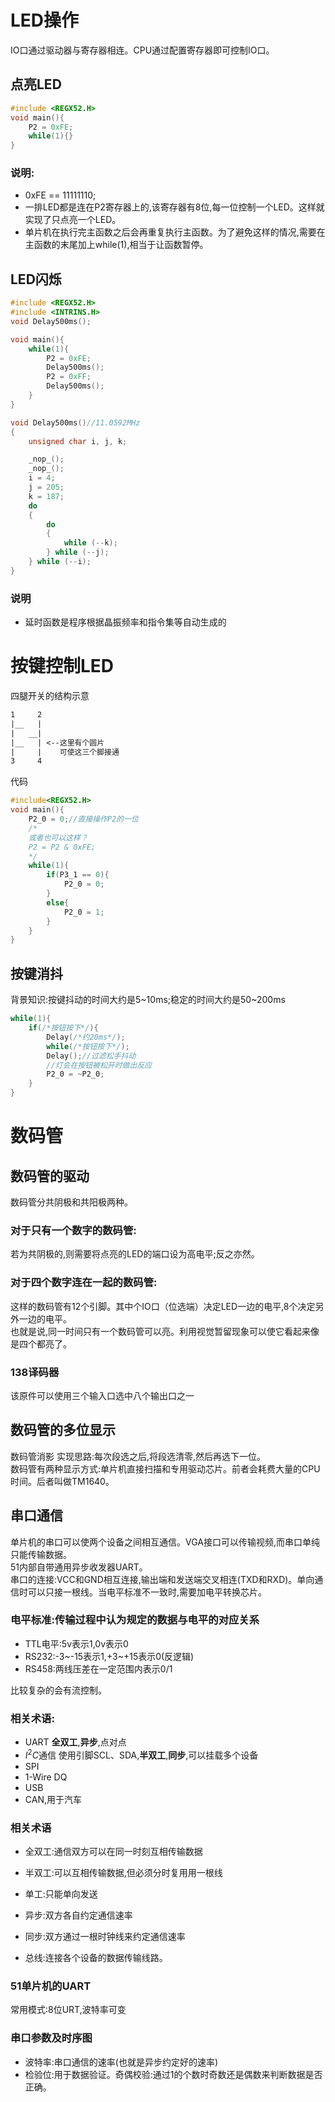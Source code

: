 # LED操作
IO口通过驱动器与寄存器相连。CPU通过配置寄存器即可控制IO口。

## 点亮LED
```C
#include <REGX52.H>
void main(){
    P2 = 0xFE;
    while(1){}
}
```
### 说明:
- 0xFE == 11111110;
- 一排LED都是连在P2寄存器上的,该寄存器有8位,每一位控制一个LED。这样就实现了只点亮一个LED。
- 单片机在执行完主函数之后会再重复执行主函数。为了避免这样的情况,需要在主函数的末尾加上while(1),相当于让函数暂停。

## LED闪烁
```C
#include <REGX52.H>
#include <INTRINS.H>
void Delay500ms();

void main(){
    while(1){
        P2 = 0xFE;
        Delay500ms();
        P2 = 0xFF;
        Delay500ms();    
    }
}

void Delay500ms()//11.0592MHz
{
	unsigned char i, j, k;

	_nop_();
	_nop_();
	i = 4;
	j = 205;
	k = 187;
	do
	{
		do
		{
			while (--k);
		} while (--j);
	} while (--i);
}
```
### 说明  
- 延时函数是程序根据晶振频率和指令集等自动生成的

# 按键控制LED  
四腿开关的结构示意
```txt
1     2
|__   |
|   __|
|__   | <--这里有个圆片
|     |    可使这三个脚接通
3     4
```
代码
```C
#include<REGX52.H>
void main(){
	P2_0 = 0;//直接操作P2的一位
	/*
	或者也可以这样？
	P2 = P2 & 0xFE;
	*/
	while(1){
		if(P3_1 == 0){
			P2_0 = 0;
		}
		else{
			P2_0 = 1;
		}
	}
}
```

## 按键消抖
背景知识:按键抖动的时间大约是5~10ms;稳定的时间大约是50~200ms
```C
while(1){
	if(/*按钮按下*/){
		Delay(/*约20ms*/);
		while(/*按钮按下*/);
		Delay();//过滤松手抖动
		//灯会在按钮被松开时做出反应
		P2_0 = ~P2_0;
	}
}
```

# 数码管
## 数码管的驱动
数码管分共阴极和共阳极两种。
### 对于只有一个数字的数码管:  
若为共阴极的,则需要将点亮的LED的端口设为高电平;反之亦然。  
### 对于四个数字连在一起的数码管:
这样的数码管有12个引脚。其中个IO口（位选端）决定LED一边的电平,8个决定另外一边的电平。  
也就是说,同一时间只有一个数码管可以亮。利用视觉暂留现象可以使它看起来像是四个都亮了。  
### 138译码器  
该原件可以使用三个输入口选中八个输出口之一

## 数码管的多位显示  
数码管消影
实现思路:每次段选之后,将段选清零,然后再选下一位。  
数码管有两种显示方式:单片机直接扫描和专用驱动芯片。前者会耗费大量的CPU时间。后者叫做TM1640。

## 串口通信  
单片机的串口可以使两个设备之间相互通信。VGA接口可以传输视频,而串口单纯只能传输数据。  
51内部自带通用异步收发器UART。  
串口的连接:VCC和GND相互连接,输出端和发送端交叉相连(TXD和RXD)。单向通信时可以只接一根线。当电平标准不一致时,需要加电平转换芯片。  
### 电平标准:传输过程中认为规定的数据与电平的对应关系  
- TTL电平:5v表示1,0v表示0
- RS232:-3~-15表示1,+3~+15表示0(反逻辑)  
- RS458:两线压差在一定范围内表示0/1  

比较复杂的会有流控制。  

### 相关术语:  
- UART __全双工__,__异步__,点对点  
- $I^2C$通信 使用引脚SCL、SDA,__半双工__,__同步__,可以挂载多个设备  
- SPI  
- 1-Wire DQ  
- USB  
- CAN,用于汽车  

### 相关术语  
- 全双工:通信双方可以在同一时刻互相传输数据  
- 半双工:可以互相传输数据,但必须分时复用用一根线  
- 单工:只能单向发送  
  
- 异步:双方各自约定通信速率  
- 同步:双方通过一根时钟线来约定通信速率  

- 总线:连接各个设备的数据传输线路。  

### 51单片机的UART  
常用模式:8位URT,波特率可变  

### 串口参数及时序图  
- 波特率:串口通信的速率(也就是异步约定好的速率)  
- 检验位:用于数据验证。奇偶校验:通过1的个数时奇数还是偶数来判断数据是否正确。